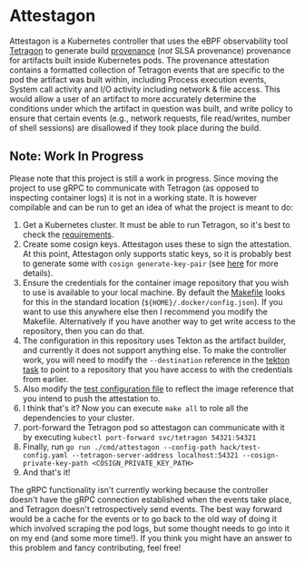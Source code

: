 # Attestagon
Attestagon is a Kubernetes controller that uses the eBPF observability tool [Tetragon](https://github.com/cilium/tetragon) to generate build [provenance](https://slsa.dev/provenance/v0.1) (*not* SLSA provenance) provenance for artifacts built
inside Kubernetes pods. The provenance attestation contains a formatted collection of Tetragon events that are specific to the pod the artifact was built within, including Process execution events, System call activity and I/O activity including network & file access. This would allow a user of an artifact to
more accurately determine the conditions under which the artifact in question was built, and write policy to ensure that certain events (e.g., network requests, file read/writes, number of shell sessions) are disallowed if they took place during the build.

## Note: Work In Progress
Please note that this project is still a work in progress. Since moving the project to use gRPC to communicate with Tetragon (as opposed to inspecting container logs) it is not in a working state. It is however compilable and can be run to get an idea of what the project is meant to do:
1. Get a Kubernetes cluster. It must be able to run Tetragon, so it's best to check the [requirements](https://github.com/cilium/tetragon#requirements).
2. Create some cosign keys. Attestagon uses these to sign the attestation. At this point, Attestagon only supports static keys, so it is probably best to generate some with `cosign generate-key-pair` (see [here](https://docs.sigstore.dev/cosign/signing_with_self-managed_keys/) for more details).
3. Ensure the credentials for the container image repository that you wish to use is available to your local machine. By default the [Makefile](./Makefile) looks for this in the standard location (`${HOME}/.docker/config.json`). If you want to use this anywhere else then I recommend you modify the Makefile. Alternatively if you have another way to get write access to the repository, then you can do that.
4. The configuration in this repository uses Tekton as the artifact builder, and currently it does not support anything else. To make the controller work, you will need to modify the `--destination` reference in the [tekton task](./hack/task.yaml) to point to a repository that you have access to with the credentials from earlier.
5. Also modify the [test configuration file](./hack/test-config.yaml) to reflect the image reference that you intend to push the attestation to.
6. I think that's it? Now you can execute `make all` to role all the dependencies to your cluster.
7. port-forward the Tetragon pod so attestagon can communicate with it by executing `kubectl port-forward svc/tetragon 54321:54321`
8. Finally, run `go run ./cmd/attestagon --config-path hack/test-config.yaml --tetragon-server-address localhost:54321 --cosign-private-key-path <COSIGN_PRIVATE_KEY_PATH>`
9. And that's it!

The gRPC functionality isn't currently working because the controller doesn't have the gRPC connection established when the events take place, and Tetragon doesn't retrospectively send events. The best way forward would be a cache for the events or to go back to the old way of doing it which involved scraping the pod logs, but some thought needs to go into it on my end (and some more time!). If you think
you might have an answer to this problem and fancy contributing, feel free!


